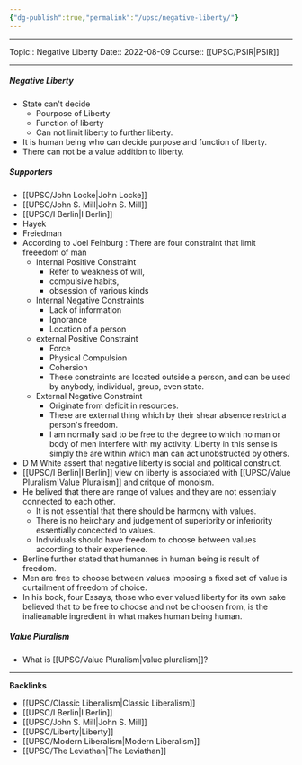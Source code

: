 ```yaml
---
{"dg-publish":true,"permalink":"/upsc/negative-liberty/"}
---
```


----
Topic:: Negative Liberty
Date:: 2022-08-09
Course:: [[UPSC/PSIR\|PSIR]] 

----
##### Negative Liberty 
- State can't decide 
	- Pourpose of Liberty 
	- Function of liberty 
	- Can not limit liberty to further liberty. 
- It is human being who can decide purpose and function of liberty. 
- There can not be a value addition to liberty. 

##### Supporters
- [[UPSC/John Locke\|John Locke]]
- [[UPSC/John S. Mill\|John S. Mill]]
- [[UPSC/I Berlin\|I Berlin]] 
- Hayek 
- Freiedman
- According to Joel Feinburg : There are four constraint that limit freeedom of man 
	- Internal Positive Constraint 
		- Refer to weakness of will,
		- compulsive habits, 
		- obsession of various kinds
	- Internal Negative Constraints
		- Lack of information 
		- Ignorance 
		- Location of a person 
	- external Positive Constraint 
		- Force 
		- Physical Compulsion 
		- Cohersion 
		- These constraints are located outside a person, and can be used by anybody, individual, group, even state. 
	- External Negative Constraint 
		- Originate from deficit in resources. 
		- These are external thing which by their shear absence restrict a person's freedom. 
		- I am normally said to be free to the degree to which no man or body of men interfere with my activity. Liberty in this sense is simply the are within which man can act unobstructed by others. 
- D M White assert that negative liberty is social and political construct. 
- [[UPSC/I Berlin\|I Berlin]] view on liberty is associated with [[UPSC/Value Pluralism\|Value Pluralism]] and critque of monoism. 
- He belived that there are range of values and they are not essentialy connected to each other. 
	- It is not essential that there should be harmony with values. 
	- There is no heirchary and judgement of superiority or inferiority essentially concected to values. 
	- Individuals should have freedom to choose between values according to their experience. 
- Berline further stated that humannes in human being is result of freedom. 
- Men are free to choose between values imposing a fixed set of value is curtailment of freedom of choice. 
- In his book, four Essays, those who ever valued liberty for its own sake believed that to be free to choose and not be choosen from, is the inalieanable ingredient in what makes human being human. 

##### Value Pluralism 
- What is [[UPSC/Value Pluralism\|value pluralism]]? 


---
**Backlinks**
- [[UPSC/Classic Liberalism\|Classic Liberalism]]
- [[UPSC/I Berlin\|I Berlin]]
- [[UPSC/John S. Mill\|John S. Mill]]
- [[UPSC/Liberty\|Liberty]]
- [[UPSC/Modern Liberalism\|Modern Liberalism]]
- [[UPSC/The Leviathan\|The Leviathan]]

